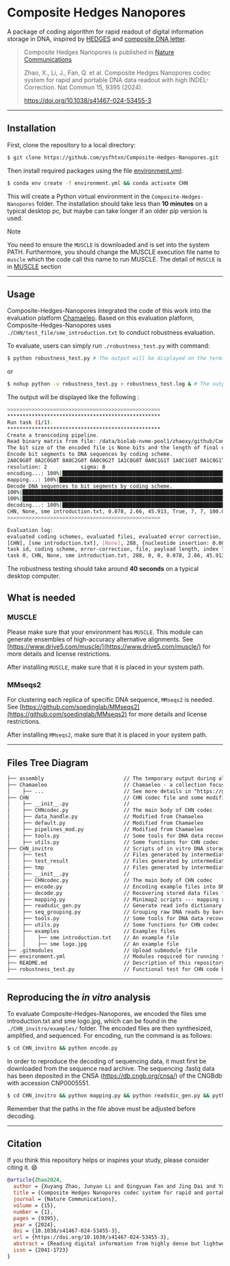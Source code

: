 # Composite Hedges Nanopores

A package of coding algorithm for rapid readout of digital information storage in DNA, inspired by [HEDGES](https://github.com/whpress/hedges) and [composite DNA letter](https://github.com/leon-anavy/dna-fountain).

>Composite Hedges Nanopores is published in [Nature Communications](https://www.nature.com/articles/s41467-024-53455-3)
>
>Zhao, X., Li, J., Fan, Q. et al. Composite Hedges Nanopores codec system for rapid and portable DNA data readout with high INDEL-Correction. Nat Commun 15, 9395 (2024).
>
>https://doi.org/10.1038/s41467-024-53455-3
---

## Installation

First, clone the repository to a local directory:

```bash
$ git clone https://github.com/ysfhtxn/Composite-Hedges-Nanopores.git
```

Then install required packages using the file [environment.yml](https://github.com/ysfhtxn/Composite-Hedges-Nanopores/blob/main/environment.yml):

```bash
$ conda env create -f environment.yml && conda activate CHN
```

This will create a Python virtual environment in the `Composite-Hedges-Nanopores` folder. The installation should take less than **10 minutes** on a typical desktop pc, but maybe can take longer if an older pip version is used.

> [!NOTE]
> You need to ensure the `MUSCLE` is downloaded and is set into the system PATH.
> Furthermore, you should change the MUSCLE execution file name to `muscle` which the code call this name to run MUSCLE.
> The detail of `MUSCLE` is in [MUSCLE](https://github.com/ysfhtxn/Composite-Hedges-Nanopores?tab=readme-ov-file#muscle) section
---

## Usage

Composite-Hedges-Nanopores integrated the code of this work into the evaluation platform [Chamaeleo](https://github.com/ntpz870817/Chamaeleo). Based on this evaluation platform, Composite-Hedges-Nanopores uses `./CHN/test_file/sme_introduction.txt` to conduct robustness evaluation.

To evaluate, users can simply run `./robustness_test.py` with command:

```bash
$ python robustness_test.py # The output will be displayed on the terminal
```

or

```bash
$ nohup python -u robustness_test.py > robustness_test.log & # The output will be saved to robustness_test.log
```

The output will be displayed like the following :

```bash
>>>>>>>>>>>>>>>>>>>>>>>>>>>>>>>>>>>>>>>>>>>>>>>>>>
**************************************************
Run task (1/1).
**************************************************
Create a transcoding pipeline.
Read binary matrix from file: /data/biolab-nvme-pool1/zhaoxy/github/Composite-Hedges-Nanopores/CHN/test_file/sme introduction.txt
The bit size of the encoded file is None bits and the length of final encoded binary segments is None
Encode bit segments to DNA sequences by coding scheme.
2A0C0G0T 0A2C0G0T 0A0C2G0T 0A0C0G2T 1A1C0G0T 0A0C1G1T 1A0C1G0T 0A1C0G1T 
resolution: 2           sigma: 8
encoding...: 100%|███████████████████████████████████████████████████████████████████████████████████████████████████████████████████████████████████████████████████████| 7/7 [00:00<00:00, 368.16it/s]
mapping...: 100%|█████████████████████████████████████████████████████████████████████████████████████████████████████████████████████████████████████████████████████████| 7/7 [00:02<00:00,  2.65it/s]
Decode DNA sequences to bit segments by coding scheme.
100%|███████████████████████████████████████████████████████████████████████████████████████████████████████████████████████████████████████████████████████████████████| 56/56 [00:22<00:00,  2.54it/s]
100%|█████████████████████████████████████████████████████████████████████████████████████████████████████████████████████████████████████████████████████████████████████| 7/7 [00:00<00:00, 51.60it/s]
decoding...: 100%|████████████████████████████████████████████████████████████████████████████████████████████████████████████████████████████████████████████████████████| 7/7 [00:23<00:00,  3.39s/it]
CHN, None, sme introduction.txt, 0.078, 2.66, 45.913, True, 7, 7, 100.0%
>>>>>>>>>>>>>>>>>>>>>>>>>>>>>>>>>>>>>>>>>>>>>>>>>>

Evaluation log: 
evaluated coding schemes, evaluated files, evaluated error correction, original segment length, perturbation
[CHN], [sme introduction.txt], [None], 288, {nucleotide insertion: 0.001, nucleotide mutation: 0.03, nucleotide deletion: 0.001, sequence loss: 0, iterations: 1}
task id, coding scheme, error-correction, file, payload length, index length, error-correction length, information density, encoding runtime, decoding runtime, error rate, error indices, error bit segments, transcoding state, success rate
task 0, CHN, None, sme introduction.txt, 288, 0, 0, 0.078, 2.66, 45.913, None, None, None, True, 100.0%
```

The robustness testing should take around **40 seconds** on a typical desktop computer.

## What is needed

### MUSCLE

Please make sure that your environment has `MUSCLE`. This module can generate ensembles of high-accuracy alternative alignments. See [https://www.drive5.com/muscle/](https://www.drive5.com/muscle/) for more details and license restrictions.

After installing `MUSCLE`, make sure that it is placed in your system path.

### MMseqs2

For clustering each replica of specific DNA sequence, `MMseqs2` is needed. See [https://github.com/soedinglab/MMseqs2](https://github.com/soedinglab/MMseqs2) for more details and license restrictions.

After installing `MMseqs2`, make sure that it is placed in your system path.

---

## Files Tree Diagram

```html
├── assembly                          // The temporary output during alignment and assembly while running robustness_test.py
├── Chamaeleo                         // Chamaeleo - a collection focused on different codec methods for DNA storage
│    ├── ...                          // See more details in "https://github.com/ntpz870817/Chamaeleo"
├── CHN                               // CHN codec file and some modified .py file based on Chamaeleo
│    ├── __init__.py                  // 
│    ├── CHNcodec.py                  // The main body of CHN codec
│    ├── data_handle.py               // Modified from Chamaeleo
│    ├── default.py                   // Modified from Chamaeleo
│    ├── pipelines_mod.py             // Modified from Chamaeleo
│    ├── tools.py                     // Some tools for DNA data recovery 
│    ├── utils.py                     // Some functions for CHN codec
├── CHN_invitro                       // Scripts of in vitro DNA storage data recovery
│    ├── test                         // Files generated by intermediate steps during data processing
│    ├── test_result                  // Files generated by intermediate steps during data processing
│    ├── tmp                          // Files generated by intermediate steps during data processing
│    ├── __init__.py                  // 
│    ├── CHNcodec.py                  // The main body of CHN codec
│    ├── encode.py                    // Encoding example files into DNA strands
│    ├── decode.py                    // Recovering stored data files from raw DNA reads
│    ├── mapping.py                   // Minimap2 scripts --- mapping reads
│    ├── readsdic_gen.py              // Generate read info dictionary based on read ID
│    ├── seq_grouping.py              // Grouping raw DNA reads by barcodes and anchors
│    ├── tools.py                     // Some tools for DNA data recovery 
│    ├── utils.py                     // Some functions for CHN codec
│    ├── examples                     // Examples files
│    │    ├── sme introduction.txt    // An example file
│    │    ├── sme logo.jpg            // An example file
├── .gitmodules                       // Upload submodule file
├── environment.yml                   // Modules required for running test.py
├── README.md                         // Description of this repository
├── robustness_test.py                // Functional test for CHN code based on Chamaeleo
```

---
## Reproducing the ***in vitro*** analysis

To evaluate Composite-Hedges-Nanopores, we encoded the files sme introduction.txt and sme logo.jpg, which can be found in the `./CHN_invitro/examples/` folder. The encoded files are then synthesized, amplified, and sequenced. For encoding, run the command is as follows:

```bash
$ cd CHN_invitro && python encode.py
```

In order to reproduce the decoding of sequencing data, it must first be downloaded from the sequence read archive. The sequencing .fastq data has been deposited in the CNSA (https://db.cngb.org/cnsa/) of the CNGBdb with accession CNP0005551. 

```bash
$ cd CHN_invitro && python mapping.py && python readsdic_gen.py && python seq_grouping.py && python decode.py
```

Remember that the paths in the file above must be adjusted before decoding.

---
## Citation
If you think this repository helps or inspires your study, please consider citing it. 😄
```bibtex
@article{Zhao2024,
  author = {Xuyang Zhao, Junyao Li and Qingyuan Fan and Jing Dai and Yanping Long and Ronghui Liu and Jixian Zhai and Qing Pan and Yi Li},
  title = {Composite Hedges Nanopores codec system for rapid and portable DNA data readout with high INDEL-Correction},
  journal = {Nature Communications},
  volume = {15},
  number = {1},
  pages = {9395},
  year = {2024},
  doi = {10.1038/s41467-024-53455-3},
  url = {https://doi.org/10.1038/s41467-024-53455-3},
  abstract = {Reading digital information from highly dense but lightweight DNA medium nowadays relies on time-consuming next-generation sequencing. Nanopore sequencing holds the promise to overcome the efficiency problem, but high indel error rates lead to the requirement of large amount of high quality data for accurate readout. Here we introduce Composite Hedges Nanopores, capable of handling indel rates up to 15.9\% and substitution rates up to 7.8\%. The overall information density can be doubled from 0.59 to 1.17 by utilizing a degenerated eight-letter alphabet. We demonstrate that sequencing times of 20 and 120 minutes are sufficient for processing representative text and image files, respectively. Moreover, to achieve complete data recovery, it is estimated that text and image data require 4× and 8× physical redundancy of composite strands, respectively. Our codec system excels on both molecular design and equalized dictionary usage, laying a solid foundation approaching to real-time DNA data retrieval and encoding.},
  issn = {2041-1723}
}

